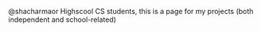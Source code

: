 @shacharmaor
Highscool CS students, this is a page for my projects (both independent and school-related)
